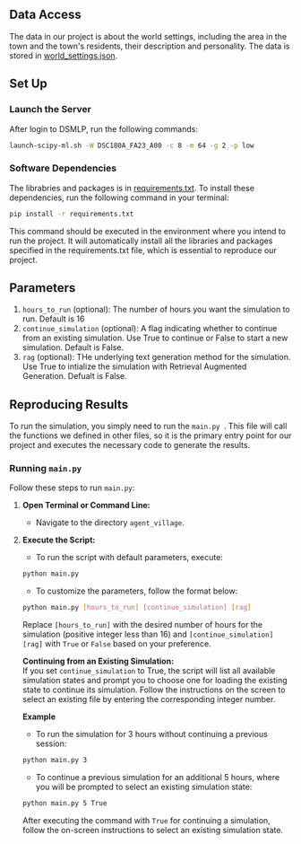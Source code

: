 ## Data Access
The data in our project is about the world settings, including the area in the town and the town's residents, their description and personality.
The data is stored in [world_settings.json](https://github.com/Sssssimonk/agent_village/blob/main/world_settings.json).

## Set Up
### Launch the Server
After login to DSMLP, run the following commands:
```bash
launch-scipy-ml.sh -W DSC180A_FA23_A00 -c 8 -m 64 -g 2 -p low
```

### Software Dependencies
The librabries and packages is in [requirements.txt](https://github.com/Sssssimonk/agent_village/blob/main/requirements.txt). To install these dependencies, run the following command in your terminal:

```bash
pip install -r requirements.txt
```

This command should be executed in the environment where you intend to run the project. It will automatically install all the libraries and packages specified in the requirements.txt file,
which is essential to reproduce our project.

## Parameters
1. `hours_to_run` (optional): The number of hours you want the simulation to run. Default is 16
2. `continue_simulation` (optional): A flag indicating whether to continue from an existing simulation. Use True to continue or False to start a new simulation. Default is False.
3. `rag` (optional): THe underlying text generation method for the simulation. Use True to intialize the simulation with Retrieval Augmented Generation. Defualt is False.

## Reproducing Results
To run the simulation, you simply need to run the `main.py `. This file will call the functions we defined in other files, so it is the primary entry point for our project and executes the necessary code to generate the results.
### Running `main.py`
Follow these steps to run `main.py`:
1. **Open Terminal or Command Line:**
   - Navigate to the directory `agent_village`.
2. **Execute the Script:**
   - To run the script with default parameters, execute:
   ```bash
   python main.py
   ```
   - To customize the parameters, follow the format below:
   ```bash
   python main.py [hours_to_run] [continue_simulation] [rag]
   ```
   Replace `[hours_to_run]` with the desired number of hours for the simulation (positive integer less than 16) and `[continue_simulation] [rag]` with `True` or `False` based on your preference. 

   
   **Continuing from an Existing Simulation:**  
   If you set `continue_simulation` to True, the script will list all available simulation states and prompt you to choose one for loading the existing state to continue its simulation.
   Follow the instructions on the screen to select an existing file by entering the corresponding integer number.

   **Example**
   - To run the simulation for 3 hours without continuing a previous session:
   ```bash
   python main.py 3
   ```
   - To continue a previous simulation for an additional 5 hours, where you will be prompted to select an existing simulation state:
   ```bash
   python main.py 5 True
   ```
   After executing the command with `True` for continuing a simulation, follow the on-screen instructions to select an existing simulation state.

   
   
